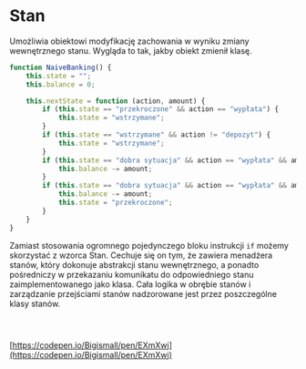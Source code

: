 # Stan

Umożliwia obiektowi modyfikację zachowania w wyniku zmiany wewnętrznego stanu. Wygląda to tak, jakby obiekt zmienił klasę.

```js
function NaiveBanking() {
    this.state = "";
    this.balance = 0;

    this.nextState = function (action, amount) {
        if (this.state == "przekroczone" && action == "wypłata") {
            this.state = "wstrzymane";
        }
        if (this.state == "wstrzymane" && action != "depozyt") {
            this.state = "wstrzymane";
        }
        if (this.state == "dobra sytuacja" && action == "wypłata" && amount <= this.balance) {
            this.balance -= amount;
        }
        if (this.state == "dobra sytuacja" && action == "wypłata" && amount > this.balance) {
            this.balance -= amount;
            this.state = "przekroczone";
        }
    }
}
```

Zamiast stosowania ogromnego pojedynczego bloku instrukcji `if` możemy skorzystać z wzorca Stan. Cechuje się on tym, że zawiera menadżera stanów, który dokonuje abstrakcji stanu wewnętrznego, a ponadto pośredniczy w przekazaniu komunikatu do odpowiedniego stanu zaimplementowanego jako klasa. Cała logika w obrębie stanów i zarządzanie przejściami stanów nadzorowane jest przez poszczególne klasy stanów.

```js




```

[https://codepen.io/Bigismall/pen/EXmXwj](https://codepen.io/Bigismall/pen/EXmXwj)

